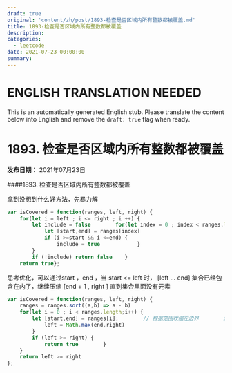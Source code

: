 ```yaml
---
draft: true
original: 'content/zh/post/1893-检查是否区域内所有整数都被覆盖.md'
title: 1893-检查是否区域内所有整数都被覆盖
description: 
categories:
  - leetcode
date: 2021-07-23 00:00:00
summary: 
---
```


# ENGLISH TRANSLATION NEEDED

This is an automatically generated English stub. Please translate the content below into English and remove the `draft: true` flag when ready.

<!-- ORIGINAL CHINESE CONTENT STARTS -->
# 1893. 检查是否区域内所有整数都被覆盖

**发布日期：** 2021年07月23日

####1893. 检查是否区域内所有整数都被覆盖

拿到没想到什么好方法，先暴力解

```javascript
var isCovered = function(ranges, left, right) {
    for(let i = left ; i <= right ; i ++) {
        let include = false        for(let index = 0 ; index < ranges.length ; index ++) {
            let [start,end] = ranges[index]
            if (i >=start && i <=end) {
                include = true            }
        }
        if (!include) return false    }
    return true};
```

思考优化，可以通过start ，end ，当 start <= left 时， [left … end] 集合已经包含在内了，继续压缩 [end + 1 , right ] 直到集合里面没有元素

```javascript
var isCovered = function(ranges, left, right) {
    ranges = ranges.sort((a,b) => a - b)
    for(let i = 0 ; i < ranges.length;i++) {
        let [start,end] = ranges[i];        // 根据范围收缩左边界        if (start <= left) {
            left = Math.max(end,right)
        }
        if (left >= right) {
            return true        }
    }
    return left >= right
};
```
<!-- ORIGINAL CHINESE CONTENT ENDS -->
